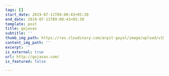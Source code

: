 ```yaml
---
tags: []
start_date: 2019-07-11T09:00:43+05:30
end_date: 2019-07-11T09:00:43+05:30
template: post
title: gojavas
subtitle: ''
thumb_img_path: https://res.cloudinary.com/arpit-goyal/image/upload/v1562815469/gojavas.png
content_img_path: ''
excerpt: ''
is_external: true
url: http://gojavas.com/
is_featured: false

---
```

